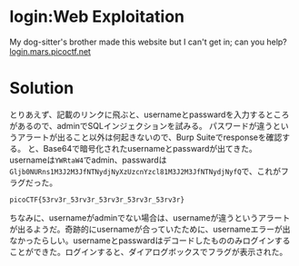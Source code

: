 # login:Web Exploitation

My dog-sitter's brother made this website but I can't get in; can you help?\
[login.mars.picoctf.net]()

# Solution

とりあえず、記載のリンクに飛ぶと、usernameとpasswardを入力するところがあるので、adminでSQLインジェクションを試みる。
パスワードが違うというアラートが出ること以外は何起きないので、Burp Suiteでresponseを確認する。
と、Base64で暗号化されたusernameとpasswardが出てきた。
usernameは`YWRtaW4`でadmin、passwardは`Gljb0NURns1M3J2M3JfNTNydjNyXzUzcnYzcl81M3J2M3JfNTNydjNyfQ`で、これがフラグだった。

`picoCTF{53rv3r_53rv3r_53rv3r_53rv3r_53rv3r}`

ちなみに、usernameがadminでない場合は、usernameが違うというアラートが出るようだ。奇跡的にusernameが合っていたために、usernameエラーが出なかったらしい。usernameとpasswardはデコードしたもののみログインすることができた。ログインすると、ダイアログボックスでフラグが表示された。
